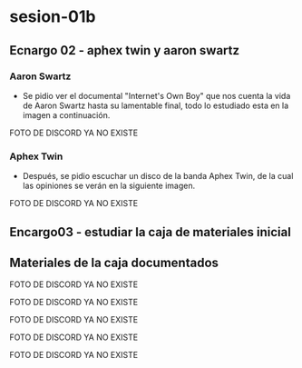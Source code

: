 # sesion-01b

## Ecnargo 02 - aphex twin y aaron swartz

### Aaron Swartz

- Se pidio ver el documental "Internet's Own Boy" que nos cuenta la vida de Aaron Swartz hasta su lamentable final, todo lo estudiado esta en la imagen a continuación.

FOTO DE DISCORD YA NO EXISTE

### Aphex Twin

- Después, se pidio escuchar un disco de la banda Aphex Twin, de la cual las opiniones se verán en la siguiente imagen.

FOTO DE DISCORD YA NO EXISTE

## Encargo03 - estudiar la caja de materiales inicial

## Materiales de la caja documentados

FOTO DE DISCORD YA NO EXISTE

FOTO DE DISCORD YA NO EXISTE

FOTO DE DISCORD YA NO EXISTE

FOTO DE DISCORD YA NO EXISTE

FOTO DE DISCORD YA NO EXISTE
